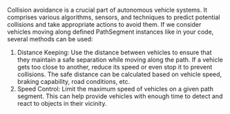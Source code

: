 Collision avoidance is a crucial part of autonomous vehicle systems. It comprises various algorithms, sensors, and techniques to predict potential collisions and take appropriate actions to avoid them. If we consider vehicles moving along defined PathSegment instances like in your code, several methods can be used:
1. Distance Keeping: Use the distance between vehicles to ensure that they maintain a safe separation while moving along the path. If a vehicle gets too close to another, reduce its speed or even stop it to prevent collisions. The safe distance can be calculated based on vehicle speed, braking capability, road conditions, etc.
2. Speed Control: Limit the maximum speed of vehicles on a given path segment. This can help provide vehicles with enough time to detect and react to objects in their vicinity.